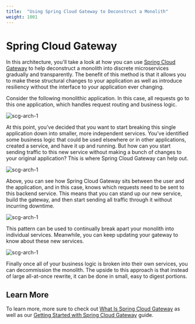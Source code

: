 ```yaml
---
title:  "Using Spring Cloud Gateway to Deconstruct a Monolith"
weight: 1001
---
```


# Spring Cloud Gateway

In this architecture, you'll take a look at how you can use [Spring Cloud Gateway](/guides/spring/spring-cloud-gateway/scg-what-is) to help deconstruct a monolith into discrete microservices gradually and transparently. The benefit of this method is that it allows you to make these structural changes to your application as well as introduce resiliency without the interface to your application ever changing. 

Consider the following monolithic application. In this case, all requests go to this one application, which handles request routing and business logic.

![scg-arch-1](/img/arch/scg/scg-arch-1.png)

At this point, you've decided that you want to start breaking this single application down into smaller, more independent services. You've identified some business logic that could be used elsewhere or in other applications, created a service, and have it up and running. But how can you start sending traffic to this new service without making a bunch of changes to your original application? This is where Spring Cloud Gateway can help out.

![scg-arch-1](/img/arch/scg/scg-arch-2.png)

Above, you can see how Spring Cloud Gateway sits between the user and the application, and in this case, knows which requests need to be sent to this backend service. This means that you can stand up our new service, build the gateway, and then start sending all traffic through it without incurring downtime.

![scg-arch-1](/img/arch/scg/scg-arch-3.png)

This pattern can be used to continually break apart your monolith into individual services. Meanwhile, you can keep updating your gateway to know about these new services.

![scg-arch-1](/img/arch/scg/scg-arch-4.png)

Finally once all of your business logic is broken into their own services, you can decommission the monolith. The upside to this approach is that instead of large all-at-once rewrite, it can be done in small, easy to digest portions.

## Learn More

To learn more, more sure to check out [What Is Spring Cloud Gateway](/guides/spring/spring-cloud-gateway/scg-what-is) as well as our [Getting Started with Spring Cloud Gateway](/guides/spring/spring-cloud-gateway/scg-gs) guide.
